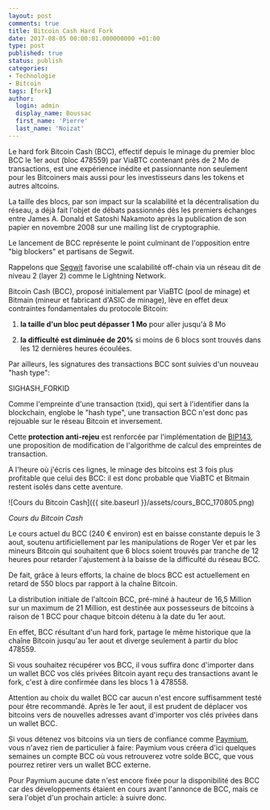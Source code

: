 ```yaml
---
layout: post
comments: true
title: Bitcoin Cash Hard Fork
date: 2017-08-05 00:00:01.000000000 +01:00
type: post
published: true
status: publish
categories:
- Technologie
- Bitcoin
tags: [fork]
author:
  login: admin
  display_name: Boussac
  first_name: 'Pierre'
  last_name: 'Noizat'
---
```


Le hard fork Bitcoin Cash (BCC), effectif depuis le minage du premier bloc BCC le 1er aout (bloc 478559) par ViaBTC contenant près de 2 Mo de transactions, est une expérience inédite et passionnante non seulement pour les Bitcoiners mais aussi pour les investisseurs dans les tokens et autres altcoins.

La taille des blocs, par son impact sur la scalabilité et la décentralisation du réseau, a déjà fait l'objet de débats passionnés dès les premiers échanges entre James A. Donald et Satoshi Nakamoto après la publication de son papier en  novembre 2008 sur une mailing list de cryptographie. 


Le lancement de BCC représente le point culminant de l'opposition entre "big blockers" et partisans de Segwit. 


Rappelons que [Segwit](http://e-ducat.fr/2017-03-29-segwit-soft-fork-vs-bitcoin-unlimited-hard-fork/) favorise une scalabilité off-chain via un réseau dit de niveau 2 (layer 2) comme le Lightning Network.

Bitcoin Cash (BCC), proposé initialement par ViaBTC (pool de minage) et Bitmain (mineur et fabricant d'ASIC de minage), lève en effet deux contraintes fondamentales du protocole Bitcoin:

1) **la taille d'un bloc peut dépasser 1 Mo** pour aller jusqu'à 8 Mo

2) **la difficulté est diminuée de 20%** si moins de 6 blocs sont trouvés dans les 12 dernières heures écoulées.

Par ailleurs, les signatures des transactions BCC sont suivies d'un nouveau "hash type": 

SIGHASH_FORKID

Comme l'empreinte d'une transaction (txid), qui sert à l'identifier dans la blockchain, englobe le "hash type", une transaction BCC n'est donc pas rejouable sur le réseau Bitcoin et inversement.

Cette **protection anti-rejeu** est renforcée par l'implémentation de [BIP143](https://github.com/bitcoin/bips/blob/master/bip-0143.mediawiki), une proposition de modification de l'algorithme de calcul des empreintes de transaction.

A l'heure où j'écris ces lignes, le minage des bitcoins est 3 fois plus profitable que celui des BCC: il est donc probable que ViaBTC et Bitmain restent isolés dans cette aventure.

![Cours du Bitcoin Cash]({{ site.baseurl }}/assets/cours_BCC_170805.png)

_Cours du Bitcoin Cash_

Le cours actuel du BCC (240 € environ) est en baisse constante depuis le 3 aout, soutenu artificiellement par les manipulations de Roger Ver et par les mineurs Bitcoin qui souhaitent que 6 blocs soient trouvés par tranche de 12 heures pour retarder l'ajustement à la baisse de la difficulté du réseau BCC.

De fait, grâce à leurs efforts, la chaine de blocs BCC est actuellement en retard de 550 blocs par rapport à la chaîne Bitcoin.

La distribution initiale de l'altcoin BCC, pré-miné à hauteur de 16,5 Million sur un maximum de 21 Million, est destinée aux possesseurs de bitcoins à raison de 1 BCC pour chaque bitcoin détenu à la date du 1er aout.

En effet, BCC résultant d'un hard fork, partage le même historique que la chaîne Bitcoin jusqu'au 1er aout et diverge seulement à partir du bloc 478559.

Si vous souhaitez récupérer vos BCC, il vous suffira donc d'importer dans un wallet BCC vos clés privées Bitcoin ayant reçu des transactions avant le fork, c'est à dire confirmée dans les blocs 1 à 478558.

Attention au choix du wallet BCC car aucun n'est encore suffisamment testé pour être recommandé.
Après le 1er aout, il est prudent de déplacer vos bitcoins vers de nouvelles adresses avant d'importer vos clés privées dans un wallet BCC.

Si vous détenez vos bitcoins via un tiers de confiance comme [Paymium](https://www.paymium.com), vous n'avez rien de particulier à faire: Paymium vous créera d'ici quelques semaines un compte BCC où vous retrouverez votre solde BCC, que vous pourrez retirer vers un wallet BCC externe.

Pour Paymium aucune date n'est encore fixée pour la disponibilité des BCC car des développements étaient en cours avant l'annonce de BCC, mais ce sera l'objet d'un prochain article: à suivre donc.

